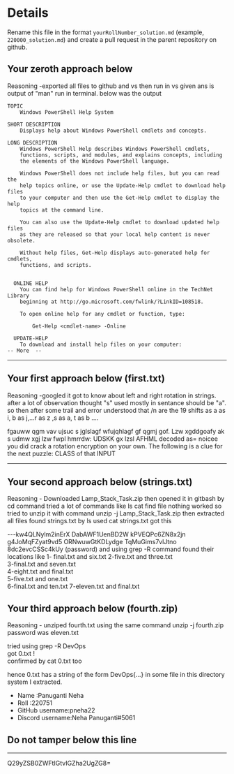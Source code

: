 # Details

Rename this file in the format `yourRollNumber_solution.md` (example, `220000_solution.md`) and create a pull request in the parent repository on github.


## Your zeroth approach below

Reasoning -exported all files to github and vs then run in vs given ans is output of "man" run in terminal.
below was the output
```
TOPIC
    Windows PowerShell Help System

SHORT DESCRIPTION
    Displays help about Windows PowerShell cmdlets and concepts. 

LONG DESCRIPTION
    Windows PowerShell Help describes Windows PowerShell cmdlets,
    functions, scripts, and modules, and explains concepts, including
    the elements of the Windows PowerShell language.

    Windows PowerShell does not include help files, but you can read the
    help topics online, or use the Update-Help cmdlet to download help files
    to your computer and then use the Get-Help cmdlet to display the help
    topics at the command line.

    You can also use the Update-Help cmdlet to download updated help files
    as they are released so that your local help content is never obsolete. 

    Without help files, Get-Help displays auto-generated help for cmdlets, 
    functions, and scripts.


  ONLINE HELP    
    You can find help for Windows PowerShell online in the TechNet Library
    beginning at http://go.microsoft.com/fwlink/?LinkID=108518. 

    To open online help for any cmdlet or function, type:

        Get-Help <cmdlet-name> -Online    

  UPDATE-HELP
    To download and install help files on your computer:
-- More  --
```

---

## Your first approach below (first.txt)

Reasoning -googled it got to know about left and right rotation in strings. after a lot of observation thought "s" used mostly in sentance should be "a". so then after some trail and error understood that /n are the 19 shifts as a as i, b as j,...r as z ,s as a, t as b .... 

fgauww qgm vav ujsuc s jglslagf wfujqhlagf gf qgmj gof. Lzw xgddgoafy ak s udmw xgj lzw fwpl hmrrdw: UDSKK gx lzsl AFHML
decoded as= noicee you did crack a rotation encryption on your own. The following is a clue for the next puzzle: CLASS of that INPUT

---

## Your second approach below (strings.txt)

Reasoning - Downloaded Lamp_Stack_Task.zip then opened it in gitbash by cd command
tried a lot of commands like ls cat find file nothing worked so tried to unzip it with command   unzip -j Lamp_Stack_Task.zip
then extracted all files found strings.txt by ls 
used cat strings.txt got this

---kw4QLNylm2inErX
DabAWF1UenBD2W
kPVEQPc6ZN8x2jn
g4JoMqFZyat9vd5
ORNwuwGtKDLydge
TqMuGims7vlJtno
8dc2evcCSSc4kUy (password)
and using grep -R command found their locations 
like 1- final.txt and six.txt
2-five.txt and three.txt    
3-final.txt and seven.txt        
4-eight.txt and final.txt      
5-five.txt and one.txt      
6-final.txt and ten.txt
7-eleven.txt and final.txt

## Your third approach below (fourth.zip)

Reasoning - unziped fourth.txt using the same command unzip -j fourth.zip
password was eleven.txt

tried using grep -R DevOps   
got 0.txt !          
confirmed by cat 0.txt too

hence 0.txt has a string of the form DevOps{...} in some file in this directory system I extracted.


- Name :Panuganti Neha
- Roll :220751
- GitHub username:pneha22
- Discord username:Neha Panuganti#5061


## Do not tamper below this line

---

Q29yZSB0ZWFtIGtvIGZha2UgZG8=
